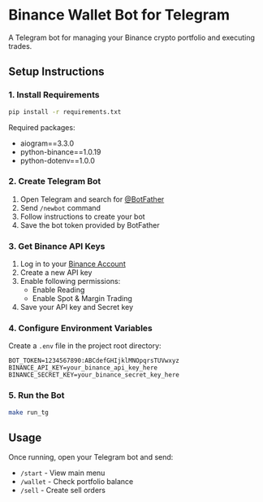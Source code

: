 # Binance Wallet Bot for Telegram

A Telegram bot for managing your Binance crypto portfolio and executing trades.

## Setup Instructions

### 1. Install Requirements

```bash
pip install -r requirements.txt
```

Required packages:
- aiogram==3.3.0
- python-binance==1.0.19
- python-dotenv==1.0.0

### 2. Create Telegram Bot

1. Open Telegram and search for [@BotFather](https://t.me/BotFather)
2. Send `/newbot` command
3. Follow instructions to create your bot
4. Save the bot token provided by BotFather

### 3. Get Binance API Keys

1. Log in to your [Binance Account](https://www.binance.com/en/my/settings/api-management)
2. Create a new API key
3. Enable following permissions:
   - Enable Reading
   - Enable Spot & Margin Trading
4. Save your API key and Secret key

### 4. Configure Environment Variables

Create a `.env` file in the project root directory:

```env
BOT_TOKEN=1234567890:ABCdefGHIjklMNOpqrsTUVwxyz
BINANCE_API_KEY=your_binance_api_key_here
BINANCE_SECRET_KEY=your_binance_secret_key_here
```

### 5. Run the Bot

```bash
make run_tg
```

## Usage

Once running, open your Telegram bot and send:
- `/start` - View main menu
- `/wallet` - Check portfolio balance
- `/sell` - Create sell orders
